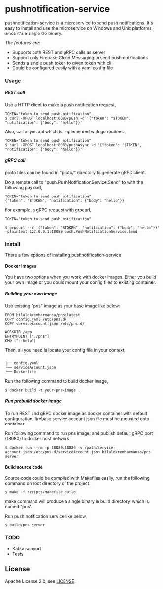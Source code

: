 # pushnotification-service

pushnotification-service is a microservice to send push notifications. It's easy to install and use the microservice
on Windows and Unix platforms, since it's a single Go binary. 

*The features are:*
  - Supports both REST and gRPC calls as server
  - Support only Firebase Cloud Messaging to send push notifications
  - Sends a single push token to given token with cli
  - Could be configured easily with a yaml config file
  
### Usage

##### REST call

Use a HTTP client to make a push notification request,

```shell script
TOKEN="token to send push notification"
$ curl -XPOST localhost:8080/push -d '{"token": "$TOKEN", "notification": {"body": "hello"}}'
```

Also, call async api which is implemented with go routines.

```shell script
TOKEN="token to send push notification"
$ curl -XPOST localhost:8080/pushAsync -d '{"token": "$TOKEN", "notification": {"body": "hello"}}'
```

##### gRPC call

proto files can be found in "proto/" directory to generate gRPC client.

Do a remote call to "push.PushNotificationService.Send" to with the following payload,

```shell script
TOKEN="token to send push notification"
{"token": "$TOKEN", "notification": {"body": "hello"}}
```

For example, a gRPC request with [grpcurl](https://github.com/fullstorydev/grpcurl),
```shell script
TOKEN="token to send push notification"

$ grpcurl --d '{"token": "$TOKEN", "notification": {"body": "hello"}}' -plaintext 127.0.0.1:18080 push.PushNotificationService.Send
```
 

### Install

There a few options of installing pushnotification-service 

#### Docker images

You have two options when you work with docker images. Either you build your own image or you could
mount your config files to existing container.

##### Building your own image

Use existing "pns" image as your base image like below:  

```shell script
FROM bilalekremharmansa/pns:latest
COPY config.yaml /etc/pns.d/
COPY serviceAccount.json /etc/pns.d/

WORKDIR /app
ENTRYPOINT ["./pns"]
CMD ["--help"]
```

Then, all you need is locate your config file in your context,

```
.
├── config.yaml
└── serviceAccount.json
└── Dockerfile
```

Run the following command to build docker image,

```shell script
$ docker build -t your-pns-image .
```

##### Run prebuild docker image

To run REST and gRPC docker image as docker container with default configuration,
firebase service account json file must be mounted onto container. 

Run following command to run pns image, and publish default gRPC port (18080) to docker host network 
```shell script
$ docker run --rm -p 18080:18080 -v /path/service-account.json:/etc/pns.d/serviceAccount.json bilalekremharmansa/pns server
```

#### Build source code

Source code could be compiled with Makefiles easily, run the following command on root directory of the project.

```shell script
$ make -f scripts/Makefile build
```

make command will produce a single binary in build directory, which is named "pns'.

Run push notification service like below,
```shell script
$ build/pns server
```

### TODO

- Kafka support
- Tests

## License

Apache License 2.0, see [LICENSE](https://github.com/bilalekremharmansa/pushnotication-service/blob/master/LICENSE).